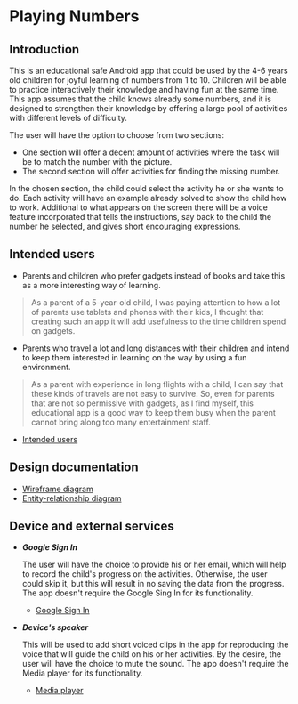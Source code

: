 # Playing Numbers

## Introduction

This is an educational safe Android app that could be used by the 4-6 years old children 
for joyful learning of numbers from 1 to 10. 
Children will be able to practice interactively their knowledge and having fun at the same time. 
This app assumes that the child knows already some numbers, and it is designed to strengthen 
their knowledge by offering a large pool of activities with different levels of difficulty. 

The user will have the option to choose from two sections:

   * One section will offer a decent amount of activities where the task will be to match the number with the picture. 
   * The second section will offer activities for finding the missing number.

In the chosen section, the child could select the activity he or she wants to do. 
Each activity will have an example already solved to show the child how to work.
Additional to what appears on the screen there will be a voice feature incorporated that tells the instructions, 
say back to the child the number he selected, and gives short encouraging expressions.   

## Intended users 

   * Parents and children who prefer gadgets instead of books and take this as a more interesting way of learning.
 
   > As a parent of a 5-year-old child, I was paying attention to how a lot of parents use tablets and phones with their kids, I thought that creating such an app it will add usefulness to the time children spend on gadgets.

   * Parents who travel a lot and long distances with their children and intend to keep them interested in learning on the way by using a fun environment.

   > As a parent with experience in long flights with a child, I can say that these kinds of travels are not easy to survive. So, even for parents that are not so permissive with gadgets, as I find myself, this educational app is a good way to keep them busy when the parent cannot bring along too many entertainment staff. 

   * [Intended users](intended-users.md)
   
## Design documentation

   * [Wireframe diagram](wireframe.md)
   * [Entity-relationship diagram](erd.md)
   
## Device and external services

   * **_Google Sign In_**
   
      The user will have the choice to provide his or her email, which will help to record the child's progress on the activities.
      Otherwise, the user could skip it, but this will result in no saving the data from the progress.
      The app doesn't require the Google Sing In for its functionality. 
      
        * [Google Sign In](https://developers.google.com/identity/sign-in/android/sign-in)
        
   * **_Device's speaker_** 
   
       This will be used to add short voiced clips in the app for reproducing the voice that will guide the child on his or her activities. 
       By the desire, the user will have the choice to mute the sound. 
       The app doesn't require the Media player for its functionality. 
       
        * [Media player](https://developer.android.com/guide/topics/media/mediaplayer)
        
  
   